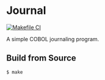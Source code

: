 # Journal

[![Makefile CI](https://github.com/keiranrowan/journal/actions/workflows/makefile.yml/badge.svg)](https://github.com/keiranrowan/journal/actions/workflows/makefile.yml)

A simple COBOL journaling program.

## Build from Source

```
$ make
```
